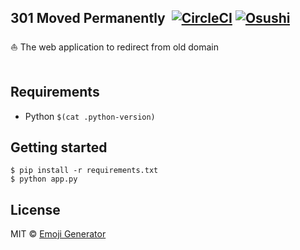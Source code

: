 ## 301 Moved Permanently &nbsp;[![CircleCI](https://circleci.com/gh/emoji-gen/web-redirect/tree/master.svg?style=shield)](https://circleci.com/gh/emoji-gen/web-redirect/tree/master) [![Osushi](https://img.shields.io/badge/donate-osushi-EA2F57.svg)](https://osushi.love/intent/post/9ad90add99954e62ac79251606c10eec)

:boat: The web application to redirect from old domain
<br>
<br>

## Requirements

- Python `$(cat .python-version)`

## Getting started

```
$ pip install -r requirements.txt
$ python app.py
```

## License

MIT &copy; [Emoji Generator](https://emoji-gen.ninja)
